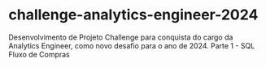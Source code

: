 # challenge-analytics-engineer-2024
Desenvolvimento de Projeto Challenge para conquista do cargo da Analytics Engineer, como novo desafio para o ano de 2024.
Parte 1 - SQL Fluxo de Compras
